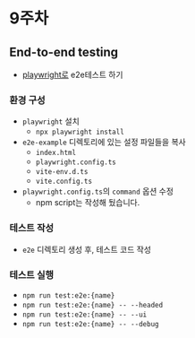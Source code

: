 # 9주차

## End-to-end testing

- [playwright로](https://playwright.dev/) e2e테스트 하기

### 환경 구성

- `playwright` 설치
  - `npx playwright install`
- `e2e-example` 디렉토리에 있는 설정 파일들을 복사
  - `index.html`
  - `playwright.config.ts`
  - `vite-env.d.ts`
  - `vite.config.ts`
- `playwright.config.ts`의 `command` 옵션 수정
  - npm script는 작성해 뒀습니다.

### 테스트 작성

- `e2e` 디렉토리 생성 후, 테스트 코드 작성

### 테스트 실행

- `npm run test:e2e:{name}`
- `npm run test:e2e:{name} -- --headed`
- `npm run test:e2e:{name} -- --ui`
- `npm run test:e2e:{name} -- --debug`
